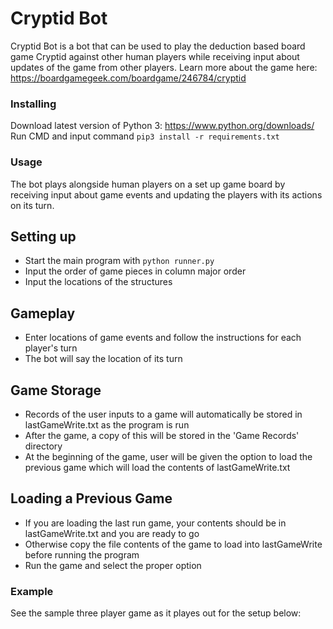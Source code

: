# Cryptid Bot

Cryptid Bot is a bot that can be used to play the deduction based board game Cryptid against other human players while receiving input about updates of the game from other players. Learn more about the game here: https://boardgamegeek.com/boardgame/246784/cryptid

### Installing

Download latest version of Python 3: https://www.python.org/downloads/
Run CMD and input command ```pip3 install -r requirements.txt```

### Usage

The bot plays alongside human players on a set up game board by receiving input about game events and updating the players with its actions on its turn.

## Setting up

- Start the main program with ```python runner.py```
- Input the order of game pieces in column major order 
- Input the locations of the structures

## Gameplay

- Enter locations of game events and follow the instructions for each player's turn
- The bot will say the location of its turn 

## Game Storage

- Records of the user inputs to a game will automatically be stored in lastGameWrite.txt as the program is run
- After the game, a copy of this will be stored in the 'Game Records' directory
- At the beginning of the game, user will be given the option to load the previous game which will load the contents of lastGameWrite.txt

## Loading a Previous Game

- If you are loading the last run game, your contents should be in lastGameWrite.txt and you are ready to go
- Otherwise copy the file contents of the game to load into lastGameWrite before running the program
- Run the game and select the proper option

### Example

See the sample three player game as it playes out for the setup below:
